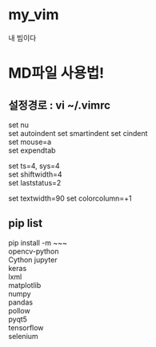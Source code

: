 # my_vim
내 빔이다

# MD파일 사용법!
[^1]:문장의 끝에 스페이스바를 두번누르던지 엔터를 두번눌러야지 다음줄로 넘어갑니다.  
[^2]:# 을 이용하여 정할수 있으며 아래와 같이 #의 개수에 따라 크기가 달라집니다.  
[^3]:강조는 ** **을 강조하고 싶은 부분의 양쪽을 감싸주면 됩니다.**  
[^4]:기울임체는 *** ***을 기울이고 싶은 부분의 양쪽을 감싸주면 됩니다.***  
[^5]:취소선은 ~~ ~~을 취소선을 넣고싶은 부분의 양쪾을 감싸주면 됩니다.~~  
[^6]:코드 넣기 기능은 ''' ```언어 ```로 감싸주면 되고 자동 하이라이트를 지원합니다.  
[^7]:인용을 하려면 문장 앞에 >를 붙이면 됩니다.    

## 설정경로 : vi ~/.vimrc

set nu  
set autoindent
set smartindent
set cindent  
set mouse=a  
set expendtab  

set ts=4, sys=4  
set shiftwidth=4  
set laststatus=2  

set textwidth=90
set colorcolumn=+1  

## pip list  
pip install -m ~~~  
opencv-python  
Cython
jupyter  
keras  
lxml  
matplotlib  
numpy  
pandas  
pollow  
pyqt5  
tensorflow  
selenium  
